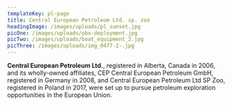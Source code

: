 ```yaml
---
templateKey: pl-page
title: Central European Petroleum Ltd. sp. zoo
headingImage: /images/uploads/pl_sunset.jpg
picOne: /images/uploads/obx-deployment.jpg
picTwo: /images/uploads/boat_equipment_2.jpg
picThree: /images/uploads/img_0477-2-.jpg
---
```


**Central European Petroleum Ltd.**, registered in Alberta, Canada in 2006,
and its wholly-owned affiliates, CEP Central European Petroleum GmbH,
registered in Germany in 2008, and Central European Petroleum Ltd SP Zoo,
registered in Poland in 2017, were set up to pursue petroleum exploration
opportunities in the European Union.
